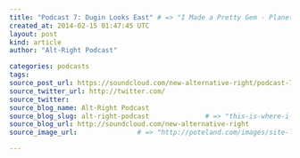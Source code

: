 ```yaml
---
title: "Podcast 7: Dugin Looks East" # => "I Made a Pretty Gem - Planet.rb"
created_at: 2014-02-15 01:47:45 UTC
layout: post
kind: article
author: "Alt-Right Podcast"

categories: podcasts
tags: 
source_post_url: https://soundcloud.com/new-alternative-right/podcast-7-dugin-looks-east    # => "http://poteland.com/blog/i-made-a-pretty-gem-planet-dot-rb/"
source_twitter_url: http://twitter.com/
source_twitter: 
source_blog_name: Alt-Right Podcast
source_blog_slug: alt-right-podcast              # => "this-is-where-i-tell-you-stuff"
source_blog_url: http://soundcloud.com/new-alternative-right               # => "http://poteland.com/articles"
source_image_url:               # => "http://poteland.com/images/site-logo.png"

---
```



<!--
   An interview with Alexandr Dugin, the leader of the Eurasianist Movement and adviser to Preseident Putin, on the Russian approach to Japan and North East Asia.           # => "I’ve been hurting to write this ever since we had the idea of creating a Planet for Cubox..." (Continued)
   alt-right-podcast              # => "this-is-where-i-tell-you-stuff"
   http://soundcloud.com/new-alternative-right               # => "http://poteland.com/articles"
                 # => "http://poteland.com/images/site-logo.png"
An interview with Alexandr Dugin, the leader of the Eurasianist Movement and adviser to Preseident Putin, on the Russian approach to Japan and North East Asia.<div class="">
    <i>Source: <a href="http://soundcloud.com/new-alternative-right">Alt-Right Podcast</a></i>
</div>
